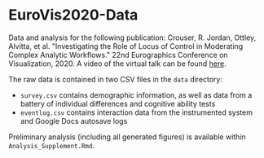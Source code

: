 # EuroVis2020-Data
Data and analysis for the following publication:
Crouser, R. Jordan, Ottley, Alvitta, et al. "Investigating the Role of Locus of Control in Moderating Complex Analytic Workflows." 22nd Eurographics Conference on Visualization, 2020. A video of the virtual talk can be found [here](https://youtu.be/QYgE6oIqYgM).

The raw data is contained in two CSV files in the `data` directory:
 * `survey.csv` contains demographic information, as well as data from a battery of individual differences and cognitive ability tests
 * `eventlog.csv` contains interaction data from the instrumented system and Google Docs autosave logs
 
Preliminary analysis (including all generated figures) is available within `Analysis_Supplement.Rmd`.
